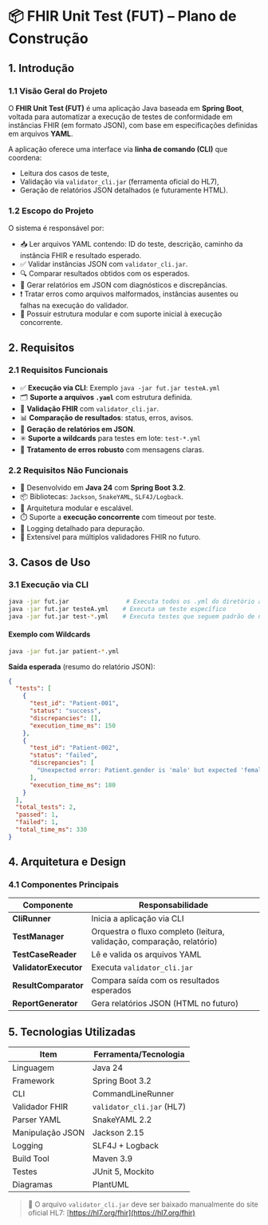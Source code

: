 # 📦 FHIR Unit Test (FUT) – Plano de Construção

## 1. Introdução

### 1.1 Visão Geral do Projeto

O **FHIR Unit Test (FUT)** é uma aplicação Java baseada em **Spring Boot**, voltada para automatizar a execução de testes de conformidade em instâncias FHIR (em formato JSON), com base em especificações definidas em arquivos **YAML**.  

A aplicação oferece uma interface via **linha de comando (CLI)** que coordena:
- Leitura dos casos de teste,
- Validação via `validator_cli.jar` (ferramenta oficial do HL7),
- Geração de relatórios JSON detalhados (e futuramente HTML).

### 1.2 Escopo do Projeto

O sistema é responsável por:

- 📥 Ler arquivos YAML contendo: ID do teste, descrição, caminho da instância FHIR e resultado esperado.  
- ✅ Validar instâncias JSON com `validator_cli.jar`.  
- 🔍 Comparar resultados obtidos com os esperados.  
- 🧾 Gerar relatórios em JSON com diagnósticos e discrepâncias.  
- ❗ Tratar erros como arquivos malformados, instâncias ausentes ou falhas na execução do validador.  
- 🧩 Possuir estrutura modular e com suporte inicial à execução concorrente.

## 2. Requisitos

### 2.1 Requisitos Funcionais

- ✅ **Execução via CLI**: Exemplo `java -jar fut.jar testeA.yml`
- 🗂️ **Suporte a arquivos `.yaml`** com estrutura definida.
- 🧪 **Validação FHIR** com `validator_cli.jar`.
- 📊 **Comparação de resultados**: status, erros, avisos.
- 📄 **Geração de relatórios em JSON**.
- ✳️ **Suporte a wildcards** para testes em lote: `test-*.yml`
- 🧱 **Tratamento de erros robusto** com mensagens claras.

### 2.2 Requisitos Não Funcionais

- 🧬 Desenvolvido em **Java 24** com **Spring Boot 3.2**.
- 📦 Bibliotecas: `Jackson`, `SnakeYAML`, `SLF4J/Logback`.
- 🧠 Arquitetura modular e escalável.
- ⏱️ Suporte a **execução concorrente** com timeout por teste.
- 📘 Logging detalhado para depuração.
- 🔌 Extensível para múltiplos validadores FHIR no futuro.

## 3. Casos de Uso

### 3.1 Execução via CLI

```bash
java -jar fut.jar                # Executa todos os .yml do diretório atual
java -jar fut.jar testeA.yml    # Executa um teste específico
java -jar fut.jar test-*.yml    # Executa testes que seguem padrão de nome
```

#### Exemplo com Wildcards

```bash
java -jar fut.jar patient-*.yml
```

**Saída esperada** (resumo do relatório JSON):

```json
{
  "tests": [
    {
      "test_id": "Patient-001",
      "status": "success",
      "discrepancies": [],
      "execution_time_ms": 150
    },
    {
      "test_id": "Patient-002",
      "status": "failed",
      "discrepancies": [
        "Unexpected error: Patient.gender is 'male' but expected 'female'"
      ],
      "execution_time_ms": 180
    }
  ],
  "total_tests": 2,
  "passed": 1,
  "failed": 1,
  "total_time_ms": 330
}
```

## 4. Arquitetura e Design

### 4.1 Componentes Principais

| Componente         | Responsabilidade |
|--------------------|------------------|
| **CliRunner**       | Inicia a aplicação via CLI |
| **TestManager**     | Orquestra o fluxo completo (leitura, validação, comparação, relatório) |
| **TestCaseReader**  | Lê e valida os arquivos YAML |
| **ValidatorExecutor** | Executa `validator_cli.jar` |
| **ResultComparator** | Compara saída com os resultados esperados |
| **ReportGenerator**  | Gera relatórios JSON (HTML no futuro) |

## 5. Tecnologias Utilizadas

| Item                  | Ferramenta/Tecnologia |
|------------------------|------------------------|
| Linguagem              | Java 24                |
| Framework              | Spring Boot 3.2        |
| CLI                    | CommandLineRunner      |
| Validador FHIR         | `validator_cli.jar` (HL7) |
| Parser YAML            | SnakeYAML 2.2          |
| Manipulação JSON       | Jackson 2.15           |
| Logging                | SLF4J + Logback        |
| Build Tool             | Maven 3.9              |
| Testes                 | JUnit 5, Mockito       |
| Diagramas              | PlantUML               |

> 🔽 O arquivo `validator_cli.jar` deve ser baixado manualmente do site oficial HL7: [https://hl7.org/fhir](https://hl7.org/fhir)